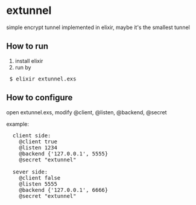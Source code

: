 # extunnel
simple encrypt tunnel implemented in elixir, maybe it's the smallest tunnel
## How to run
1. install elixir
2. run by

 <pre> $ elixir extunnel.exs </pre>
 
## How to configure
open extunnel.exs, modify @client, @listen, @backend, @secret

example:

<pre>
  client side:
    @client true
    @listen 1234
    @backend {'127.0.0.1', 5555}
    @secret "extunnel"
    
  sever side:
    @client false
    @listen 5555
    @backend {'127.0.0.1', 6666}
    @secret "extunnel"
</pre>
